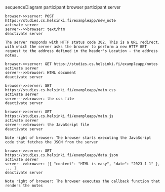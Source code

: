 sequenceDiagram
    participant browser
    participant server

    browser->>server: POST https://studies.cs.helsinki.fi/exampleapp/new_note
    activate server
    server-->>browser: text/htm
    deactivate server

    The server responds with HTTP status code 302. This is a URL redirect, with which the server asks the browser to perform a new HTTP GET request to the address defined in the header's Location - the address notes.

    browser->>server: GET https://studies.cs.helsinki.fi/exampleapp/notes
    activate server
    server-->>browser: HTML document
    deactivate server

    browser->>server: GET https://studies.cs.helsinki.fi/exampleapp/main.css
    activate server
    server-->>browser: the css file
    deactivate server

    browser->>server: GET https://studies.cs.helsinki.fi/exampleapp/main.js
    activate server
    server-->>browser: the JavaScript file
    deactivate server

    Note right of browser: The browser starts executing the JavaScript code that fetches the JSON from the server

    browser->>server: GET https://studies.cs.helsinki.fi/exampleapp/data.json
    activate server
    server-->>browser: [{ "content": "HTML is easy", "date": "2023-1-1" }, ... ]
    deactivate server

    Note right of browser: The browser executes the callback function that renders the notes
